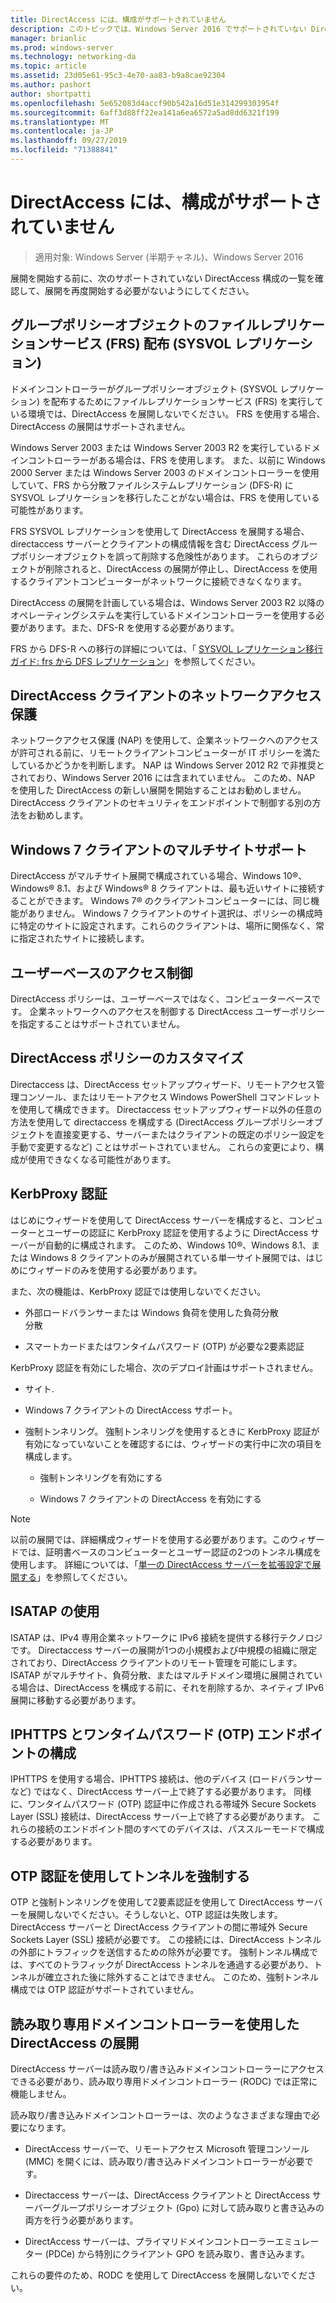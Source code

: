 ```yaml
---
title: DirectAccess には、構成がサポートされていません
description: このトピックでは、Windows Server 2016 でサポートされていない DirectAccess 構成の一覧を示します。
manager: brianlic
ms.prod: windows-server
ms.technology: networking-da
ms.topic: article
ms.assetid: 23d05e61-95c3-4e70-aa83-b9a8cae92304
ms.author: pashort
author: shortpatti
ms.openlocfilehash: 5e652083d4accf90b542a16d51e314299303954f
ms.sourcegitcommit: 6aff3d88ff22ea141a6ea6572a5ad8dd6321f199
ms.translationtype: MT
ms.contentlocale: ja-JP
ms.lasthandoff: 09/27/2019
ms.locfileid: "71388841"
---
```

# <a name="directaccess-unsupported-configurations"></a>DirectAccess には、構成がサポートされていません

>適用対象: Windows Server (半期チャネル)、Windows Server 2016

展開を開始する前に、次のサポートされていない DirectAccess 構成の一覧を確認して、展開を再度開始する必要がないようにしてください。  

## <a name="bkmk_frs"></a>グループポリシーオブジェクトのファイルレプリケーションサービス (FRS) 配布 (SYSVOL レプリケーション)  
ドメインコントローラーがグループポリシーオブジェクト (SYSVOL レプリケーション) を配布するためにファイルレプリケーションサービス (FRS) を実行している環境では、DirectAccess を展開しないでください。 FRS を使用する場合、DirectAccess の展開はサポートされません。  
  
Windows Server 2003 または Windows Server 2003 R2 を実行しているドメインコントローラーがある場合は、FRS を使用します。 また、以前に Windows 2000 Server または Windows Server 2003 のドメインコントローラーを使用していて、FRS から分散ファイルシステムレプリケーション (DFS-R) に SYSVOL レプリケーションを移行したことがない場合は、FRS を使用している可能性があります。  
  
FRS SYSVOL レプリケーションを使用して DirectAccess を展開する場合、directaccess サーバーとクライアントの構成情報を含む DirectAccess グループポリシーオブジェクトを誤って削除する危険性があります。 これらのオブジェクトが削除されると、DirectAccess の展開が停止し、DirectAccess を使用するクライアントコンピューターがネットワークに接続できなくなります。  
  
DirectAccess の展開を計画している場合は、Windows Server 2003 R2 以降のオペレーティングシステムを実行しているドメインコントローラーを使用する必要があります。また、DFS-R を使用する必要があります。  
  
FRS から DFS-R への移行の詳細については、「 [SYSVOL レプリケーション移行ガイド: frs から DFS レプリケーション](https://technet.microsoft.com/library/dd640019(v=ws.10).aspx)」を参照してください。  
  
## <a name="bkmk_nap"></a>DirectAccess クライアントのネットワークアクセス保護  
ネットワークアクセス保護 (NAP) を使用して、企業ネットワークへのアクセスが許可される前に、リモートクライアントコンピューターが IT ポリシーを満たしているかどうかを判断します。 NAP は Windows Server 2012 R2 で非推奨とされており、Windows Server 2016 には含まれていません。 このため、NAP を使用した DirectAccess の新しい展開を開始することはお勧めしません。 DirectAccess クライアントのセキュリティをエンドポイントで制御する別の方法をお勧めします。  
  
## <a name="bkmk_multi"></a>Windows 7 クライアントのマルチサイトサポート  
DirectAccess がマルチサイト展開で構成されている場合、Windows 10&reg;、Windows&reg; 8.1、および Windows&reg; 8 クライアントは、最も近いサイトに接続することができます。  Windows 7&reg; のクライアントコンピューターには、同じ機能がありません。 Windows 7 クライアントのサイト選択は、ポリシーの構成時に特定のサイトに設定されます。これらのクライアントは、場所に関係なく、常に指定されたサイトに接続します。  
  
## <a name="bkmk_user"></a>ユーザーベースのアクセス制御  
DirectAccess ポリシーは、ユーザーベースではなく、コンピューターベースです。 企業ネットワークへのアクセスを制御する DirectAccess ユーザーポリシーを指定することはサポートされていません。  
  
## <a name="bkmk_policy"></a>DirectAccess ポリシーのカスタマイズ  
Directaccess は、DirectAccess セットアップウィザード、リモートアクセス管理コンソール、またはリモートアクセス Windows PowerShell コマンドレットを使用して構成できます。 Directaccess セットアップウィザード以外の任意の方法を使用して directaccess を構成する (DirectAccess グループポリシーオブジェクトを直接変更する、サーバーまたはクライアントの既定のポリシー設定を手動で変更するなど) ことはサポートされていません。 これらの変更により、構成が使用できなくなる可能性があります。  
  
## <a name="bkmk_kerb"></a>KerbProxy 認証  
はじめにウィザードを使用して DirectAccess サーバーを構成すると、コンピューターとユーザーの認証に KerbProxy 認証を使用するように DirectAccess サーバーが自動的に構成されます。 このため、Windows 10&reg;、Windows 8.1、または Windows 8 クライアントのみが展開されている単一サイト展開では、はじめにウィザードのみを使用する必要があります。  
  
また、次の機能は、KerbProxy 認証では使用しないでください。  
  
-   外部ロードバランサーまたは Windows 負荷を使用した負荷分散   
    分散  
  
-   スマートカードまたはワンタイムパスワード (OTP) が必要な2要素認証  
  
KerbProxy 認証を有効にした場合、次のデプロイ計画はサポートされません。  
  
-   サイト.  
  
-   Windows 7 クライアントの DirectAccess サポート。  
  
-   強制トンネリング。 強制トンネリングを使用するときに KerbProxy 認証が有効になっていないことを確認するには、ウィザードの実行中に次の項目を構成します。  
  
    -   強制トンネリングを有効にする  
  
    -   Windows 7 クライアントの DirectAccess を有効にする  
  
> [!NOTE]  
> 以前の展開では、詳細構成ウィザードを使用する必要があります。このウィザードでは、証明書ベースのコンピューターとユーザー認証の2つのトンネル構成を使用します。 詳細については、「[単一の DirectAccess サーバーを拡張設定で展開する](../../remote-access/directaccess/single-server-advanced/Deploy-a-Single-DirectAccess-Server-with-Advanced-Settings.md)」を参照してください。  
  
## <a name="bkmk_isa"></a>ISATAP の使用  
ISATAP は、IPv4 専用企業ネットワークに IPv6 接続を提供する移行テクノロジです。 Directaccess サーバーの展開が1つの小規模および中規模の組織に限定されており、DirectAccess クライアントのリモート管理を可能にします。 ISATAP がマルチサイト、負荷分散、またはマルチドメイン環境に展開されている場合は、DirectAccess を構成する前に、それを削除するか、ネイティブ IPv6 展開に移動する必要があります。  
  
## <a name="bkmk_iphttps"></a>IPHTTPS とワンタイムパスワード (OTP) エンドポイントの構成  
IPHTTPS を使用する場合、IPHTTPS 接続は、他のデバイス (ロードバランサーなど) ではなく、DirectAccess サーバー上で終了する必要があります。 同様に、ワンタイムパスワード (OTP) 認証中に作成される帯域外 Secure Sockets Layer (SSL) 接続は、DirectAccess サーバー上で終了する必要があります。 これらの接続のエンドポイント間のすべてのデバイスは、パススルーモードで構成する必要があります。  
  
## <a name="bkmk_ft"></a>OTP 認証を使用してトンネルを強制する  
OTP と強制トンネリングを使用して2要素認証を使用して DirectAccess サーバーを展開しないでください。そうしないと、OTP 認証は失敗します。 DirectAccess サーバーと DirectAccess クライアントの間に帯域外 Secure Sockets Layer (SSL) 接続が必要です。 この接続には、DirectAccess トンネルの外部にトラフィックを送信するための除外が必要です。 強制トンネル構成では、すべてのトラフィックが DirectAccess トンネルを通過する必要があり、トンネルが確立された後に除外することはできません。 このため、強制トンネル構成では OTP 認証がサポートされていません。  
  
## <a name="bkmk_rodc"></a>読み取り専用ドメインコントローラーを使用した DirectAccess の展開  
DirectAccess サーバーは読み取り/書き込みドメインコントローラーにアクセスできる必要があり、読み取り専用ドメインコントローラー (RODC) では正常に機能しません。  
  
読み取り/書き込みドメインコントローラーは、次のようなさまざまな理由で必要になります。  
  
-   DirectAccess サーバーで、リモートアクセス Microsoft 管理コンソール (MMC) を開くには、読み取り/書き込みドメインコントローラーが必要です。  
  
-   Directaccess サーバーは、DirectAccess クライアントと DirectAccess サーバーグループポリシーオブジェクト (Gpo) に対して読み取りと書き込みの両方を行う必要があります。  
  
-   DirectAccess サーバーは、プライマリドメインコントローラーエミュレーター (PDCe) から特別にクライアント GPO を読み取り、書き込みます。  
  
これらの要件のため、RODC を使用して DirectAccess を展開しないでください。  
  


